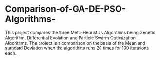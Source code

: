 # Comparison-of-GA-DE-PSO-Algorithms-
This project compares the three Meta-Heuristics Algorithms being Genetic Algorithm, Differential Evolution and Particle Swarm Optimization Algorithms.
The project is a comparison on the basis of the Mean and standard Deviation when the algorithms runs 20 times for 100 iterations each. 
